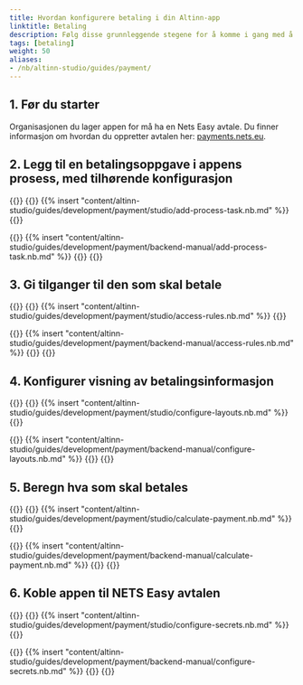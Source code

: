 ```yaml
---
title: Hvordan konfigurere betaling i din Altinn-app 
linktitle: Betaling
description: Følg disse grunnleggende stegene for å komme i gang med å integrere betaling i din Altinn App.
tags: [betaling]
weight: 50
aliases:
- /nb/altinn-studio/guides/payment/
---
```


<!-- Før du starter -->
## 1. Før du starter
Organisasjonen du lager appen for må ha en Nets Easy avtale.
Du finner informasjon om hvordan du oppretter avtalen her:
[payments.nets.eu](https://payments.nets.eu/nb-NO/checkout).


<!-- Legg til betalingsoppgave i appens prosess -->
## 2. Legg til en betalingsoppgave i appens prosess, med tilhørende konfigurasjon

{{<content-version-selector classes="border-box">}}
{{<content-version-container version-label="Altinn Studio Designer">}}
{{% insert "content/altinn-studio/guides/development/payment/studio/add-process-task.nb.md" %}}
{{</content-version-container>}}

{{<content-version-container version-label="Manuelt oppsett">}}
{{% insert "content/altinn-studio/guides/development/payment/backend-manual/add-process-task.nb.md" %}}
{{</content-version-container>}}
{{</content-version-selector>}}


<!-- Gi tilganger til den som skal betale-->
## 3. Gi tilganger til den som skal betale
{{<content-version-selector classes="border-box">}}
{{<content-version-container version-label="Altinn Studio Designer">}}
{{% insert "content/altinn-studio/guides/development/payment/studio/access-rules.nb.md" %}}
{{</content-version-container>}}

{{<content-version-container version-label="Manuelt oppsett">}}
{{% insert "content/altinn-studio/guides/development/payment/backend-manual/access-rules.nb.md" %}}
{{</content-version-container>}}
{{</content-version-selector>}}


<!--Konfigurer visning av betalingsinformasjon-->
## 4. Konfigurer visning av betalingsinformasjon
{{<content-version-selector classes="border-box">}}
{{<content-version-container version-label="Altinn Studio Designer">}}
{{% insert "content/altinn-studio/guides/development/payment/studio/configure-layouts.nb.md" %}}
{{</content-version-container>}}

{{<content-version-container version-label="Manuelt oppsett">}}
{{% insert "content/altinn-studio/guides/development/payment/backend-manual/configure-layouts.nb.md" %}}
{{</content-version-container>}}
{{</content-version-selector>}}


<!--Beregn hva som skal betales-->
## 5. Beregn hva som skal betales
{{<content-version-selector classes="border-box">}}
{{<content-version-container version-label="Altinn Studio Designer">}}
{{% insert "content/altinn-studio/guides/development/payment/studio/calculate-payment.nb.md" %}}
{{</content-version-container>}}

{{<content-version-container version-label="Manuelt oppsett">}}
{{% insert "content/altinn-studio/guides/development/payment/backend-manual/calculate-payment.nb.md" %}}
{{</content-version-container>}}
{{</content-version-selector>}}


<!--Koble appen til NETS Easy avtalen-->
## 6. Koble appen til NETS Easy avtalen
{{<content-version-selector classes="border-box">}}
{{<content-version-container version-label="Altinn Studio Designer">}}
{{% insert "content/altinn-studio/guides/development/payment/studio/configure-secrets.nb.md" %}}
{{</content-version-container>}}

{{<content-version-container version-label="Manuelt oppsett">}}
{{% insert "content/altinn-studio/guides/development/payment/backend-manual/configure-secrets.nb.md" %}}
{{</content-version-container>}}
{{</content-version-selector>}}

